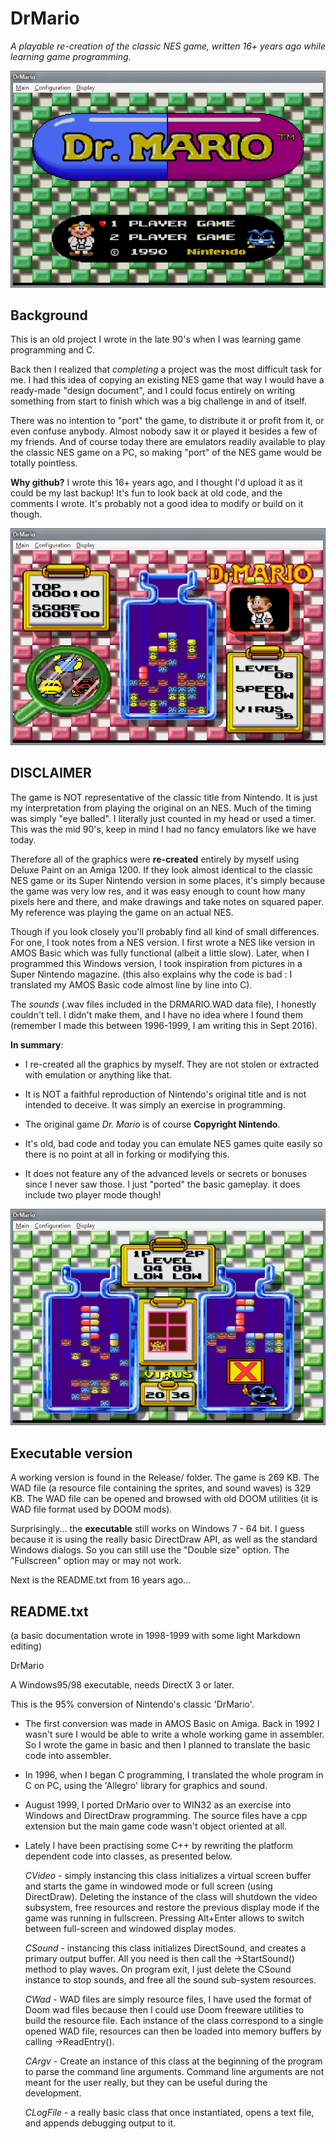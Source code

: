 # DrMario

*A playable re-creation of the classic NES game, written 16+ years ago while learning game programming.*

![Dr.Mario title screen](Screenshots/drmario-title.png)


## Background
This is an old project I wrote in the late 90's when I was learning game programming and C.

Back then I realized that *completing* a project was the most difficult task for me. I had this idea of copying an existing NES game that way I would have a ready-made "design document", and I could focus entirely on writing something from start to finish which was a big challenge in and of itself.

There was no intention to "port" the game, to distribute it or profit from it, or even confuse anybody. Almost nobody saw it or played it besides a few of my friends. And of course today there are emulators readily available to play the classic NES game on a PC, so making "port" of the NES game would be totally pointless.

**Why github?** I wrote this 16+ years ago, and I thought I'd upload it as it could be my last backup! It's fun to look back at old code, and the comments I wrote. It's probably not a good idea to modify or build on it though.


![Dr.Mario title screen](Screenshots/drmario-oneplayer.png)


## DISCLAIMER

The game is NOT representative of the classic title from Nintendo. It is just my interpretation
from playing the original on an NES. Much of the timing was simply "eye balled". I literally just
counted in my head or used a timer. This was the mid 90's, keep in mind I had no fancy emulators
like we have today.

Therefore all of the graphics were **re-created** entirely by myself using Deluxe Paint on an Amiga 1200. If they look almost identical to the classic NES game or its Super Nintendo version in some places, it's simply because the game was very low res, and it was easy enough to count how many pixels here and there, and make drawings and take notes on squared paper. My reference was playing the game on an actual NES.

Though if you look closely you'll probably find all kind of small differences. For one, I took notes
from a NES version. I first wrote a NES like version in AMOS Basic which was fully functional (albeit a little slow). Later, when I programmed this Windows version, I took inspiration from pictures in a Super Nintendo magazine. (this also explains why the code is bad : I translated my AMOS Basic code almost line by line into C).

The *sounds* (.wav files included in the DRMARIO.WAD data file), I honestly couldn't tell. I didn't
make them, and I have no idea where I found them (remember I made this between 1996-1999, I am
writing this in Sept 2016).

**In summary**:

- I re-created all the graphics by myself. They are not stolen or extracted with emulation or
  anything like that.

- It is NOT  a faithful reproduction of Nintendo's original title and is not intended to deceive. It
  was simply an exercise in programming.

- The original game *Dr. Mario* is of course **Copyright Nintendo**.

- It's old, bad code and today you can emulate NES games quite easily so there is no point at all in forking or modifying this.

- It does not feature any of the advanced levels or secrets or bonuses since I never saw those. I just "ported" the basic gameplay. it does include two player mode though!


![Dr.Mario title screen](Screenshots/drmario-twoplayer.png)



## Executable version

A working version is found in the Release/ folder. The game is 269 KB. The WAD file (a resource
file containing the sprites, and sound waves) is 329 KB. The WAD file can be opened and browsed
with old DOOM utilities (it is WAD file format used by DOOM mods).

Surprisingly... the **executable** still works on Windows 7 - 64 bit. I guess because it is using
the really basic DirectDraw API, as well as the standard Windows dialogs. So you can still use
the "Double size" option. The "Fullscreen" option may or may not work.

Next is the README.txt from 16 years ago...


## README.txt

(a basic documentation wrote in 1998-1999 with some light Markdown editing)

DrMario

A Windows95/98 executable, needs DirectX 3 or later.

This is the 95% conversion of Nintendo's classic 'DrMario'.

- The first conversion was made in AMOS Basic on Amiga. Back in 1992 I
  wasn't sure I would be able to write a whole working game in assembler.
  So I wrote the game in basic and then I planned to translate the
  basic code into assembler.

- In 1996, when I began C programming, I translated the whole program
  in C on PC, using the 'Allegro' library for graphics and sound.

- August 1999, I ported DrMario over to WIN32 as an exercise into
  Windows and DirectDraw programming. The source files have a cpp
  extension but the main game code wasn't object oriented at all.

- Lately I have been practising some C++ by rewriting the platform
  dependent code into classes, as presented below.

  *CVideo* - simply instancing this class initializes a virtual screen buffer
  and starts the game in windowed mode or full screen (using DirectDraw).
  Deleting the instance of the class will shutdown the video subsystem,
  free resources and restore the previous display mode if the game was
  running in fullscreen. Pressing Alt+Enter allows to switch between
  full-screen and windowed display modes.

  *CSound* - instancing this class initializes DirectSound, and creates
  a primary output buffer. All you need is then call the ->StartSound()
  method to play waves. On program exit, I just delete the CSound instance to
  stop sounds, and free all the sound sub-system resources.

  *CWad*   - WAD files are simply resource files, I have used the format of Doom
  wad files because then I could use Doom freeware utilities to build the resource
  file. Each instance of the class correspond to a single opened WAD file, resources
  can then be loaded into memory buffers by calling ->ReadEntry().

  *CArgv*  - Create an instance of this class at the beginning of the program to
  parse the command line arguments. Command line arguments are not meant
  for the user really, but they can be useful during the development.

  *CLogFile* - a really basic class that once instantiated, opens a text file, and
  appends debugging output to it.

